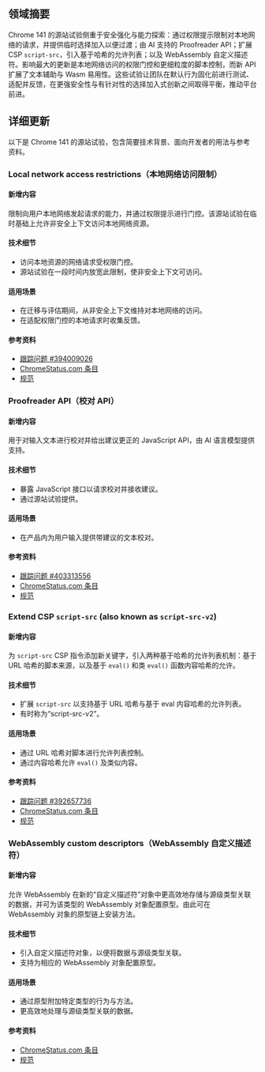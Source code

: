 ## 领域摘要

Chrome 141 的源站试验侧重于安全强化与能力探索：通过权限提示限制对本地网络的请求，并提供临时选择加入以便过渡；由 AI 支持的 Proofreader API；扩展 CSP `script-src`，引入基于哈希的允许列表；以及 WebAssembly 自定义描述符。影响最大的更新是本地网络访问的权限门控和更细粒度的脚本控制，而新 API 扩展了文本辅助与 Wasm 易用性。这些试验让团队在默认行为固化前进行测试、适配并反馈，在更强安全性与有针对性的选择加入式创新之间取得平衡，推动平台前进。

## 详细更新

以下是 Chrome 141 的源站试验，包含简要技术背景、面向开发者的用法与参考资料。

### Local network access restrictions（本地网络访问限制）

#### 新增内容
限制向用户本地网络发起请求的能力，并通过权限提示进行门控。该源站试验在临时基础上允许非安全上下文访问本地网络资源。

#### 技术细节
- 访问本地资源的网络请求受权限门控。
- 源站试验在一段时间内放宽此限制，使非安全上下文可访问。

#### 适用场景
- 在迁移与评估期间，从非安全上下文维持对本地网络的访问。
- 在适配权限门控的本地请求时收集反馈。

#### 参考资料
- [跟踪问题 #394009026](https://issues.chromium.org/issues/394009026)
- [ChromeStatus.com 条目](https://chromestatus.com/feature/5152728072060928)
- [规范](https://wicg.github.io/local-network-access)

### Proofreader API（校对 API）

#### 新增内容
用于对输入文本进行校对并给出建议更正的 JavaScript API，由 AI 语言模型提供支持。

#### 技术细节
- 暴露 JavaScript 接口以请求校对并接收建议。
- 通过源站试验提供。

#### 适用场景
- 在产品内为用户输入提供带建议的文本校对。

#### 参考资料
- [跟踪问题 #403313556](https://issues.chromium.org/issues/403313556)
- [ChromeStatus.com 条目](https://chromestatus.com/feature/5164677291835392)
- [规范](https://github.com/webmachinelearning/proofreader-api/blob/main/README.md#full-api-surface-in-web-idl)

### Extend CSP `script-src` (also known as `script-src-v2`)

#### 新增内容
为 `script-src` CSP 指令添加新关键字，引入两种基于哈希的允许列表机制：基于 URL 哈希的脚本来源，以及基于 `eval()` 和类 `eval()` 函数内容哈希的允许。

#### 技术细节
- 扩展 `script-src` 以支持基于 URL 哈希与基于 eval 内容哈希的允许列表。
- 有时称为“script-src-v2”。

#### 适用场景
- 通过 URL 哈希对脚本进行允许列表控制。
- 通过内容哈希允许 `eval()` 及类似内容。

#### 参考资料
- [跟踪问题 #392657736](https://issues.chromium.org/issues/392657736)
- [ChromeStatus.com 条目](https://chromestatus.com/feature/5196368819519488)
- [规范](https://github.com/w3c/webappsec-csp/pull/784)

### WebAssembly custom descriptors（WebAssembly 自定义描述符）

#### 新增内容
允许 WebAssembly 在新的“自定义描述符”对象中更高效地存储与源级类型关联的数据，并可为该类型的 WebAssembly 对象配置原型。由此可在 WebAssembly 对象的原型链上安装方法。

#### 技术细节
- 引入自定义描述符对象，以便将数据与源级类型关联。
- 支持为相应的 WebAssembly 对象配置原型。

#### 适用场景
- 通过原型附加特定类型的行为与方法。
- 更高效地处理与源级类型关联的数据。

#### 参考资料
- [ChromeStatus.com 条目](https://chromestatus.com/feature/6024844719947776)
- [规范](https://github.com/WebAssembly/custom-descriptors/blob/main/proposals/custom-descriptors/Overview.md)